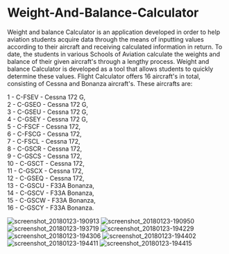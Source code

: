 # Weight-And-Balance-Calculator
Weight and balance Calculator is an application developed in order to help aviation students acquire data through the means of inputting values according to their aircraft and receiving calculated information in return. To date, the students in various Schools of Aviation calculate the weights and balance of their given aircraft's through a lengthy process. Weight and balance Calculator is developed as a tool that allows students to quickly determine these values. Flight Calculator offers 16 aircraft's in total, consisting of Cessna and Bonanza aircraft's. These aircrafts are:

1 - C-FSEV - Cessna 172 G,<br> 2 - C-GSEO - Cessna 172 G,<br> 3 - C-GSEU - Cessna 172 G,<br> 4 - C-GSEY - Cessna 172 G,<br> 5 - C-FSCF - Cessna 172,<br> 6 - C-FSCG - Cessna 172,<br> 7 - C-FSCL - Cessna 172,<br> 8 - C-GSCR - Cessna 172,<br> 9 - C-GSCS - Cessna 172,<br> 10 - C-GSCT - Cessna 172,<br> 11 - C-GSCX - Cessna 172,<br> 12 - C-GSEQ - Cessna 172,<br> 13 - C-GSCU - F33A Bonanza,<br> 14 - C-GSCV - F33A Bonanza,<br> 15 - C-GSCW - F33A Bonanza,<br> 16 - C-GSCY - F33A Bonanza.


![screenshot_20180123-190913](https://user-images.githubusercontent.com/19450714/35310042-73cab0fe-007d-11e8-96d4-d565f7e70ce0.png)
![screenshot_20180123-190950](https://user-images.githubusercontent.com/19450714/35310255-812493e0-007e-11e8-9c00-c34c113fed9c.png)
![screenshot_20180123-193719](https://user-images.githubusercontent.com/19450714/35310121-dc3764de-007d-11e8-9d46-4c4431da4562.png)
![screenshot_20180123-194229](https://user-images.githubusercontent.com/19450714/35310120-dc28816c-007d-11e8-9c3d-3f4cb7de7d87.png)
![screenshot_20180123-194306](https://user-images.githubusercontent.com/19450714/35310119-dc1addaa-007d-11e8-8186-920213658bf1.png)
![screenshot_20180123-194402](https://user-images.githubusercontent.com/19450714/35310124-dc9178ac-007d-11e8-9d62-bdf4af711468.png)
![screenshot_20180123-194411](https://user-images.githubusercontent.com/19450714/35310123-dc844740-007d-11e8-9b3b-3c05c2e5159e.png)
![screenshot_20180123-194415](https://user-images.githubusercontent.com/19450714/35310122-dc4c196a-007d-11e8-9e8f-aeb82043f5f5.png)
